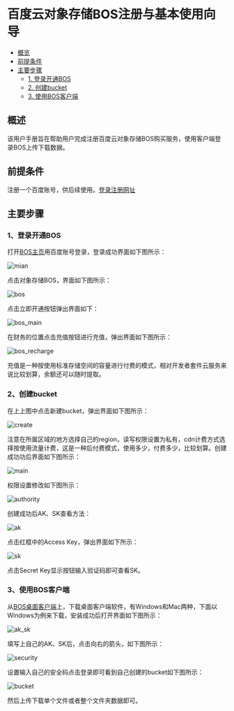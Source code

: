 # 百度云对象存储BOS注册与基本使用向导
- [概览](#概览)
- [前提条件](#前提条件)
- [主要步骤](#主要步骤)      
  - [1. 登录开通BOS](#1、登录开通BOS)
  - [2. 创建bucket](#2、创建bucket)
  - [3. 使用BOS客户端](#3、使用BOS客户端)
## 概述
该用户手册旨在帮助用户完成注册百度云对象存储BOS购买服务，使用客户端登录BOS上传下载数据。
## 前提条件
注册一个百度账号，供后续使用。[登录注册网址](https://passport.baidu.com/)

## 主要步骤
### 1、登录开通BOS
打开[BOS主页](https://console.bce.baidu.com/)用百度账号登录，登录成功界面如下图所示：

![mian](images/login_main.png)

 点击对象存储BOS，界面如下图所示：

![bos](images/login_bos.png)

点击立即开通按钮弹出界面如下：

![bos_main](images/login_bos_main.png)

在财务的位置点击充值按钮进行充值，弹出界面如下图所示：

![bos_recharge](images/login_bos_recharge.png)

充值是一种按使用标准存储空间的容量进行付费的模式，相对开发者套件云服务来说比较划算，余额还可以随时提取。

### 2、创建bucket
在上上图中点击新建bucket，弹出界面如下图所示：

![create](images/bucket_create.png)

注意在所属区域的地方选择自己的region，读写权限设置为私有，cdn计费方式选择按使用流量计费，这是一种后付费模式，使用多少，付费多少，比较划算。创建成功功后界面如下图所示：

![main](images/bucket_main.png)

权限设置修改如下图所示：

![authority](images/bucket_authority.png)

创建成功后AK、SK查看方法：

![ak](images/bucket_AK.png)

点击红框中的Access Key，弹出界面如下所示：

![sk](images/bucket_SK.png)

点击Secret Key显示按钮输入验证码即可查看SK。

### 3、使用BOS客户端
从[BOS桌面客户端](https://cloud.baidu.com/doc/BOS/s/lk4tnbkrm)上，下载桌面客户端软件，有Windows和Mac两种，下面以Windows为例来下载，安装成功后打开界面如下图所示：

![ak_sk](images/bos_client_ak_sk.png)

填写上自己的AK、SK后，点击向右的箭头，如下图所示：

![security](images/bos_client_security.png)

设置输入自己的安全码点击登录即可看到自己创建的bucket如下图所示：

![bucket](images/bos_client_bucket.png)

然后上传下载单个文件或者整个文件夹数据即可。
